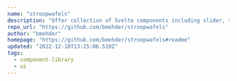 ```yaml
---
name: "stroopwafels"
description: "Offer collection of Svelte components including slider, tabs, and more."
repo_url: "https://github.com/bmehder/stroopwafels"
author: "bmehder"
homepage: "https://github.com/bmehder/stroopwafels#readme"
updated: "2022-12-18T13:25:06.510Z"
tags: 
  - component-library
  - ui
---
```

